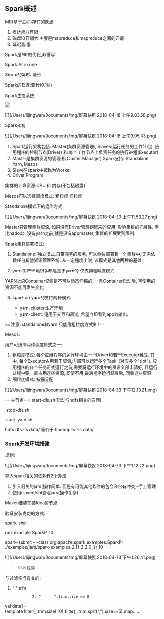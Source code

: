 ## Spark概述

MR(基于进程)存在的缺点:

1. 表达能力有限
2. 磁盘IO开销大:主要是mapreduce和mapreduce之间的开销
3. 延迟高:慢

Spark是MR的优化,非重写

Spark:All in one

Storm的延迟: 毫秒

Spark的延迟:亚秒(0.1秒)

Spark生态系统

![](/Users/lijingwan/Documents/img/%E5%B1%8F%E5%B9%95%E5%BF%AB%E7%85%A7%202018-04-23%20%E4%B8%8A%E5%8D%8810.55.21.png)

![](/Users/lijingwan/Documents/img/屏幕快照 2018-04-18 上午9.03.58.png)

Spark架构

![](/Users/lijingwan/Documents/img/屏幕快照 2018-04-18 上午9.05.43.png)

1. Spark运行架构包括: Master(集群资源管理), Slaves(运行任务的工作节点), 应用程序的控制节点(Driver) 和 每个工作节点上负责任务的执行进程(Executor)
2. Master是集群资源的管理者(Cluster Manager) Spark支持: Standalone, Yarn, Mesos
3. Slave在spark中被称为Worker
4. Driver Program

集群的计算资源:CPU 和 内存(不包括磁盘)

Mesos可以选择调度模式: 粗粒度,细粒度

Standalone模式下的运作方式:

![](/Users/lijingwan/Documents/img/屏幕快照 2018-04-23 上午11.53.27.png)



Master只管理集群资源, 如果没有Driver管理跑起来的应用, 影响集群的扩展性. 类比hadoop, 没有yarn之前,就是没有appmaster, 集群的扩展受到限制.

Spark集群部署模式:

1. Standalone: 独立模式.自带完整的服务, 可以单独部署到一个集群中, 无需依赖任何其他资源管理系统. 从一定程度上说, 该模式是其他两种的基础.

2.  yarn:生产环境很多都是基于yarn的.仅支持粗粒度模式.

   YARN上的Container资源是不可以动态伸缩的, 一旦Container启动后, 可使用的资源不能再发生变化

3. spark on yarn的支持两种模式:

   - yarn-cluster:生产环境
   - yarn-client: 适用于交互和调试, 希望立即看到app的输出.

==注意: standalone和yarn 只能用粗粒度方式!!!!!==

Mesos:

用户可选择两种调度模式之一:

1. 粗粒度模式: 每个应用程序的运行环境由一个Driver和若干Executor组成, 其中, 每个Executor占用若干资源,内部可以运行多个Task. (对应多个"slot"). 应用程序的各个任务正式运行之前,需要将运行环境中的资源全部申请好, 且运行过程中要一直占用这些资源, 即使不用,最后程序运行结束后, 回收这些资源.
2. 细粒度模式: 按需分配

![](/Users/lijingwan/Documents/img/屏幕快照 2018-04-23 下午12.13.21.png)

==主节点==: start-dfs.sh(启动与hdfs相关的东西)

​	    stop-dfs.sh

​	    start-yarn.sh

hdfs dfs -ls data/ 等价于 hadoop fs -ls data/

### Spark开发环境搭建

规划:

![](/Users/lijingwan/Documents/img/屏幕快照 2018-04-23 下午1.12.22.png)

导入spark相关的依赖有2个办法

1. 引入相关的jars(操作简单. 但是有可能其他软件的包会和它有冲突)-手工管理
2. 使用maven/sbt管理jars(操作复杂)

Maven要装在装Idea的节点.

验证安装成功的方式:

spark-shell

run-example SparkPi 10

spark-submit - -class org.apache.spark.examples.SparkPi  ./examples/jars/spark-examples_2.11-2.2.0    jar  10

![](/Users/lijingwan/Documents/img/屏幕快照 2018-04-23 下午1.26.41.png)

> KNN程序

与过滤空行有关的:

1. "      ".trim

				2. "      ".trim.size == 0

val data1 = template.filter(_.trim.size!=0).filter(\_.trim.split(",").size==5).map…...


























